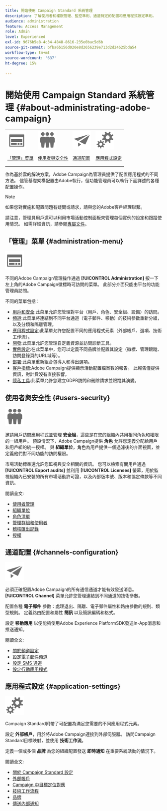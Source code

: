 ```yaml
---
title: 開始使用 Campaign Standard 系統管理
description: 了解使用者和權限管理、監控準則、通道特定的配置和應用程式設定準則。
audience: administration
feature: Access Management
role: Admin
level: Experienced
exl-id: 9676b5e8-4c34-4848-8616-235e0bac5d6b
source-git-commit: bfba6b156d020e8d2656239e713d2d24625bda54
workflow-type: tm+mt
source-wordcount: '637'
ht-degree: 15%

---
```


# 開始使用 Campaign Standard 系統管理 {#about-administrating-adobe-campaign}

<table>
<tr><td><img src="assets/do-not-localize/icon_menu.svg" width="60px"><p><a href="#administration-menu">「管理」菜單</a></p></td>
<td><img src="assets/do-not-localize/icon_users.svg" width="60px"><p><a href="#users-security">使用者與安全性</a></p></td>
<td><img src="assets/do-not-localize/icon_channels.svg" width="60px"><p><a href="#channels-configuration">通道配置</a></p></td>
<td><img src="assets/do-not-localize/icon_settings.svg" width="60px"><p><a href="#application-settings">應用程式設定</a></p></td></tr>
</table>

作為基於雲的解決方案，Adobe Campaign為管理員提供了配置應用程式的不同方法。 儘管基礎架構配置由Adobe執行，但功能管理員可以執行下面詳述的各種配置操作。

>[!NOTE]
>
>如果您對實施和配置問題有疑問或請求，請與您的Adobe客戶經理聯繫。

請注意，管理員用戶還可以利用市場活動控制面板來管理每個實例的設定和跟蹤使用情況。 如需詳細資訊，請參閱[專屬文件](https://experienceleague.adobe.com/docs/control-panel/using/control-panel-home.html?lang=zh-Hant)。

## 「管理」菜單 {#administration-menu}

<img src="assets/do-not-localize/icon_menu.svg" width="60px">

不同的Adobe Campaign管理操作通過 **[!UICONTROL Administration]** 按一下左上角的Adobe Campaign徽標時可訪問的菜單。 此部分介面只能由平台的功能管理員訪問。

不同的菜單包括：

* [用戶和安全](../../administration/using/about-access-management.md):此菜單允許您管理對平台（用戶、角色、安全組、設備）的訪問。
* [頻道](../../administration/using/about-channel-configuration.md):此菜單將連結到不同平台通道（電子郵件、移動）的技術參數重新分組，以及分類和隔離管理。
* [應用程式設定](../../administration/using/external-accounts.md):此菜單允許您配置不同的應用程式元素（外部帳戶、選項、技術工作流）。
* [開發](../../developing/using/data-model-concepts.md):此菜單允許您管理自定義資源並訪問診斷工具。
* [實例設定](../../administration/using/branding.md):在此菜單中，您可以定義不同品牌並配置其設定（徽標、管理跟蹤、訪問登錄頁的URL域等）。
* [部署](../../automating/using/managing-packages.md):此菜單重新組合包導入和導出選項。
* [客戶指標](../../audiences/using/active-profiles.md):Adobe Campaign提供顯示活動配置檔案數的報告。 此報告僅提供資訊，對計費沒有直接影響。
* [隱私工具](../../start/using/privacy-management.md):此菜單允許您建立GDPR訪問和刪除請求並跟蹤其演變。

## 使用者與安全性 {#users-security}

<img src="assets/do-not-localize/icon_users.svg"  width="60px">

邀請用戶訪問應用程式並管理 **安全組**，這些是在您的組織內共用相同角色和權限的一組用戶。 預設情況下，Adobe Campaign提供 **角色** 允許您定義分配給用戶和用戶組的統一授權。 與 **組織單位**，角色為用戶提供一個過濾後的介面視圖，並定義他們對不同功能的訪問權限。

市場活動標準還允許您監視與安全相關的資訊。 您可以檢索有關用戶通過 **[!UICONTROL Export audits]** 並利用 **[!UICONTROL Licenses]** 螢幕，用於監視組織內已安裝的所有市場活動許可證，以及內部版本號、版本和協定條款等不同資訊。

閱讀全文:

* [使用者管理](../../administration/using/users-management.md)
* [組織單位](../../administration/using/organizational-units.md)
* [角色清單](../../administration/using/list-of-roles.md)
* [管理群組和使用者](../../administration/using/managing-groups-and-users.md)
* [稽核匯出記錄](../../administration/using/auditing-export-logs.md)
* [授權](../../administration/using/licenses.md)

## 通道配置 {#channels-configuration}

<img src="assets/do-not-localize/icon_channels.svg" width="60px">

必須正確配置Adobe Campaign的所有通信通道才能有效發送消息。 **[!UICONTROL Channel]**  菜單允許您管理連結到不同通道的技術參數。

配置各種 **電子郵件** 參數：處理退出、隔離、電子郵件屬性和路由參數的規則、類型規則。 定義路由配置和屬性 **簡訊** 以及簡訊編碼和格式。

設定 **移動應用** 以便能夠使用Adobe Experience PlatformSDK發送In-App消息和推送通知。

閱讀全文:

* [關於頻道設定](../../administration/using/about-channel-configuration.md)
* [設定電子郵件頻道](../../administration/using/configuring-email-channel.md)
* [設定 SMS 通道](../../administration/using/configuring-sms-channel.md)
* [設定行動應用程式](../../administration/using/configuring-a-mobile-application.md)

## 應用程式設定 {#application-settings}

<img src="assets/do-not-localize/icon_settings.svg" width="60px">

Campaign Standard附帶了可配置為滿足您需要的不同應用程式元素。

設定 **外部帳戶**，用於將Adobe Campaign連接到外部伺服器。 訪問Campaign Standard目標映射，並使用 **技術工作流**。

定義一個或多個 **品牌** 為您的組織配置發送 **即時通知** 在重要系統活動的情況下。

閱讀全文:

* [關於 Campaign Standard 設定](../../administration/using/about-campaign-standard-settings.md)
* [外部帳戶](../../administration/using/external-accounts.md)
* [Campaign 中目標定位對應](../../administration/using/target-mappings-in-campaign.md)
* [技術工作流程](../../administration/using/technical-workflows.md)
* [品牌](../../administration/using/branding.md)
* [傳送內部通知](../../administration/using/sending-internal-notifications.md)

